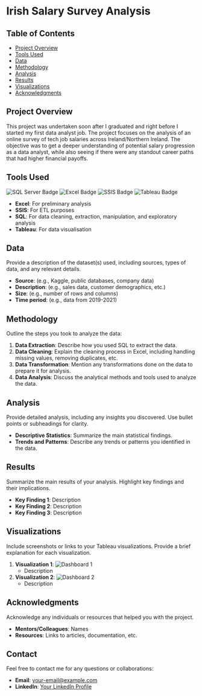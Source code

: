 # Irish Salary Survey Analysis

## Table of Contents

- [Project Overview](#project-overview)
- [Tools Used](#tools-used)
- [Data](#data)
- [Methodology](#methodology)
- [Analysis](#analysis)
- [Results](#results)
- [Visualizations](#visualizations)
- [Acknowledgments](#acknowledgments)

## Project Overview

This project was undertaken soon after I graduated and right before I started my first data analyst job. The project focuses on the analysis of an online survey of tech job salaries across Ireland/Northern Ireland. The objective was to get a deeper understanding of potential salary progression as a data analyst, while also seeing if there were any standout career paths that had higher financial payoffs.

## Tools Used
![SQL Server Badge](https://img.shields.io/badge/SQL_Server-CC2927?style=for-the-badge&logo=Microsoft-SQL-Server&logoColor=white)
![Excel Badge](https://img.shields.io/badge/Excel-217346?style=for-the-badge&logo=Microsoft-Excel&logoColor=white)
![SSIS Badge](https://img.shields.io/badge/SSIS-003366?style=for-the-badge&logo=Microsoft&logoColor=white)
![Tableau Badge](https://img.shields.io/badge/Tableau-E97627?style=for-the-badge&logo=Tableau&logoColor=white)
- **Excel**: For preliminary analysis
- **SSIS**: For ETL purposes
- **SQL**: For data cleaning, extraction, manipulation, and exploratory analysis
- **Tableau**: For data visualisation

## Data

Provide a description of the dataset(s) used, including sources, types of data, and any relevant details.

- **Source**: (e.g., Kaggle, public databases, company data)
- **Description**: (e.g., sales data, customer demographics, etc.)
- **Size**: (e.g., number of rows and columns)
- **Time period**: (e.g., data from 2019-2021)

## Methodology

Outline the steps you took to analyze the data:

1. **Data Extraction**: Describe how you used SQL to extract the data.
2. **Data Cleaning**: Explain the cleaning process in Excel, including handling missing values, removing duplicates, etc.
3. **Data Transformation**: Mention any transformations done on the data to prepare it for analysis.
4. **Data Analysis**: Discuss the analytical methods and tools used to analyze the data.

## Analysis

Provide detailed analysis, including any insights you discovered. Use bullet points or subheadings for clarity.

- **Descriptive Statistics**: Summarize the main statistical findings.
- **Trends and Patterns**: Describe any trends or patterns you identified in the data.

## Results

Summarize the main results of your analysis. Highlight key findings and their implications.

- **Key Finding 1**: Description
- **Key Finding 2**: Description
- **Key Finding 3**: Description

## Visualizations

Include screenshots or links to your Tableau visualizations. Provide a brief explanation for each visualization.

1. **Visualization 1**: ![Dashboard 1](link-to-screenshot-or-dashboard)
   - Description
2. **Visualization 2**: ![Dashboard 2](link-to-screenshot-or-dashboard)
   - Description

## Acknowledgments

Acknowledge any individuals or resources that helped you with the project.

- **Mentors/Colleagues**: Names
- **Resources**: Links to articles, documentation, etc.

## Contact

Feel free to contact me for any questions or collaborations:

- **Email**: [your-email@example.com](mailto:your-email@example.com)
- **LinkedIn**: [Your LinkedIn Profile](https://www.linkedin.com/in/yourprofile)
